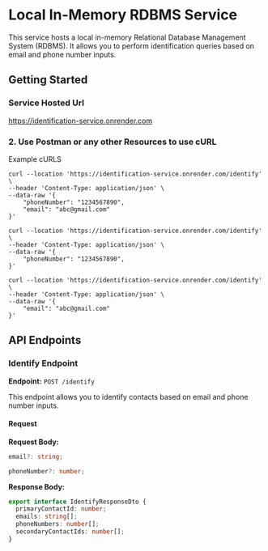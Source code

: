 # Local In-Memory RDBMS Service

This service hosts a local in-memory Relational Database Management System (RDBMS). It allows you to perform identification queries based on email and phone number inputs.

## Getting Started

###  Service Hosted Url

https://identification-service.onrender.com

### 2. Use Postman or any other Resources to use cURL

Example cURLS

```
curl --location 'https://identification-service.onrender.com/identify' \
--header 'Content-Type: application/json' \
--data-raw '{
    "phoneNumber": "1234567890",
    "email": "abc@gmail.com"
}'
```

```
curl --location 'https://identification-service.onrender.com/identify' \
--header 'Content-Type: application/json' \
--data-raw '{
    "phoneNumber": "1234567890",
}'
```

```
curl --location 'https://identification-service.onrender.com/identify' \
--header 'Content-Type: application/json' \
--data-raw '{
    "email": "abc@gmail.com"
}'
```

## API Endpoints

### Identify Endpoint

**Endpoint:** `POST /identify`

This endpoint allows you to identify contacts based on email and phone number inputs.

#### Request

**Request Body:**

```typescript
email?: string;

phoneNumber?: number;
```

**Response Body:**
```typescript
export interface IdentifyResponseDto {
  primaryContactId: number;
  emails: string[];
  phoneNumbers: number[];
  secondaryContactIds: number[];
}
```



